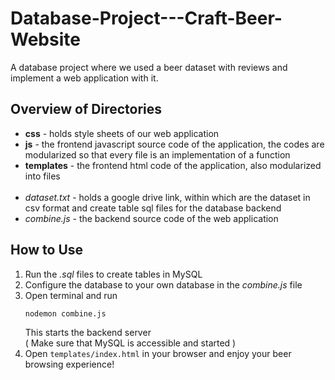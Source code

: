 # Database-Project---Craft-Beer-Website

A database project where we used a beer dataset with reviews and implement a web application with it.


## Overview of Directories
- <b>css</b> - holds style sheets of our web application
- <b>js</b> - the frontend javascript source code of the application, the codes are modularized so that every file is an implementation of a function
- <b>templates</b> - the frontend html code of the application, also modularized into files
<br/><br/>
- <i>dataset.txt</i> - holds a google drive link, within which are the dataset in csv format and create table sql files for the database backend
- <i>combine.js</i> - the backend source code of the web application

## How to Use
1. Run the <i>.sql</i> files to create tables in MySQL
2. Configure the database to your own database in the <i>combine.js</i> file
3. Open terminal and run
    ```bash
    nodemon combine.js
    ```
    This starts the backend server <br/>
    ( Make sure that MySQL is accessible and started )
4. Open ```templates/index.html``` in your browser and enjoy your beer browsing experience!

